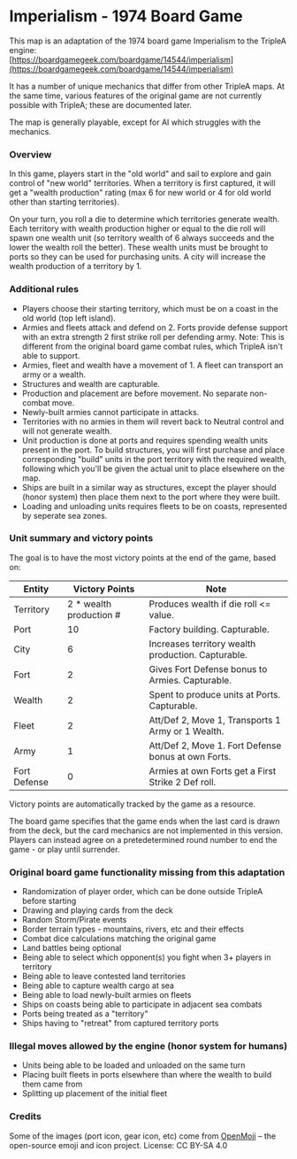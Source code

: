 # Imperialism - 1974 Board Game

This map is an adaptation of the 1974 board game Imperialism to the TripleA engine:  
[https://boardgamegeek.com/boardgame/14544/imperialism](https://boardgamegeek.com/boardgame/14544/imperialism)

It has a number of unique mechanics that differ from other TripleA maps. At the same time, various features of the original game are not currently possible with TripleA; these are documented later.

The map is generally playable, except for AI which struggles with the mechanics.

### Overview

In this game, players start in the "old world" and sail to explore and gain control of "new world" territories. When a territory is first captured, it will get a "wealth production" rating (max 6 for new world or 4 for old world other than starting territories).

On your turn, you roll a die to determine which territories generate wealth. Each territory with wealth production higher or equal to the die roll will spawn one wealth unit (so territory wealth of 6 always succeeds and the lower the wealth roll the better). These wealth units must be brought to ports so they can be used for purchasing units. A city will increase the wealth production of a territory by 1.

### Additional rules

*   Players choose their starting territory, which must be on a coast in the old world (top left island).
*   Armies and fleets attack and defend on 2. Forts provide defense support with an extra strength 2 first strike roll per defending army. Note: This is different from the original board game combat rules, which TripleA isn't able to support.</li>
*   Armies, fleet and wealth have a movement of 1\. A fleet can transport an army or a wealth.
*   Structures and wealth are capturable.
*   Production and placement are before movement. No separate non-combat move.
*   Newly-built armies cannot participate in attacks.
*   Territories with no armies in them will revert back to Neutral control and will not generate wealth.
*   Unit production is done at ports and requires spending wealth units present in the port. To build structures, you will first purchase and place corresponding "build" units in the port territory with the required wealth, following which you'll be given the actual unit to place elsewhere on the map.
*   Ships are built in a similar way as structures, except the player should (honor system) then place them next to the port where they were built.
*   Loading and unloading units requires fleets to be on coasts, represented by seperate sea zones.

### Unit summary and victory points

The goal is to have the most victory points at the end of the game, based on:

| **Entity**    | **Victory Points**      | **Note**                                           |
|---------------|-------------------------|----------------------------------------------------|
| Territory     | 2 * wealth production # | Produces wealth if die roll &lt;= value.           |
| Port          | 10                      | Factory building. Capturable.                      |
| City          | 6                       | Increases territory wealth production. Capturable. |
| Fort          | 2                       | Gives Fort Defense bonus to Armies. Capturable.    |
| Wealth        | 2                       | Spent to produce units at Ports. Capturable.       |
| Fleet         | 2                       | Att/Def 2, Move 1, Transports 1 Army or 1 Wealth.  |
| Army          | 1                       | Att/Def 2, Move 1. Fort Defense bonus at own Forts.|
| Fort Defense  | 0                       | Armies at own Forts get a First Strike 2 Def roll. |

Victory points are automatically tracked by the game as a resource.

The board game specifies that the game ends when the last card is drawn from the deck, but the card mechanics are not implemented in this version. Players can instead agree on a pretedetermined round number to end the game - or play until surrender.

### Original board game functionality missing from this adaptation

*   Randomization of player order, which can be done outside TripleA before starting
*   Drawing and playing cards from the deck
*   Random Storm/Pirate events
*   Border terrain types - mountains, rivers, etc and their effects
*   Combat dice calculations matching the original game
*   Land battles being optional
*   Being able to select which opponent(s) you fight when 3+ players in territory
*   Being able to leave contested land territories
*   Being able to capture wealth cargo at sea
*   Being able to load newly-built armies on fleets
*   Ships on coasts being able to participate in adjacent sea combats
*   Ports being treated as a "territory"
*   Ships having to "retreat" from captured territory ports

### Illegal moves allowed by the engine (honor system for humans)

*   Units being able to be loaded and unloaded on the same turn
*   Placing built fleets in ports elsewhere than where the wealth to build them came from
*   Splitting up placement of the initial fleet

### Credits

Some of the images (port icon, gear icon, etc) come from [OpenMoji](https://openmoji.org/) – the open-source emoji and icon project. License: CC BY-SA 4.0
